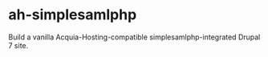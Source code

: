 ah-simplesamlphp
================

Build a vanilla Acquia-Hosting-compatible simplesamlphp-integrated Drupal 7 site.
